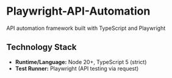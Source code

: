 # Playwright-API-Automation
API automation framework built with TypeScript and Playwright

## Technology Stack

- **Runtime/Language:** Node 20+, TypeScript 5 (strict)
- **Test Runner:** Playwright (API testing via request)

